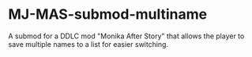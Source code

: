 # MJ-MAS-submod-multiname
A submod for a DDLC mod "Monika After Story" that allows the player to save multiple names to a list for easier switching.
